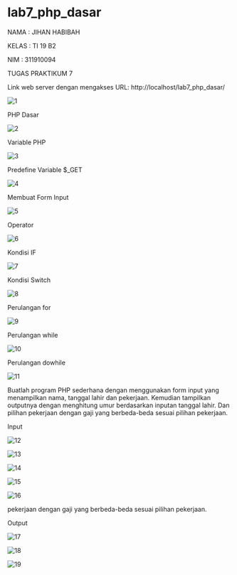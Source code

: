 # lab7_php_dasar

NAMA : JIHAN HABIBAH

KELAS : TI 19 B2

NIM : 311910094

TUGAS PRAKTIKUM 7

Link web server dengan mengakses URL: http://localhost/lab7_php_dasar/   

![1](https://user-images.githubusercontent.com/81526294/117673926-73918880-b1d5-11eb-994a-80b17fa5a1ce.PNG)

PHP Dasar 

![2](https://user-images.githubusercontent.com/81526294/117673942-755b4c00-b1d5-11eb-9e72-ea111fe0e06f.PNG)

Variable PHP 

![3](https://user-images.githubusercontent.com/81526294/117673949-77bda600-b1d5-11eb-9b49-8018b92a5cbd.PNG)

Predefine Variable $_GET 

![4](https://user-images.githubusercontent.com/81526294/117673957-79876980-b1d5-11eb-85da-9d7aad3618ec.PNG)

Membuat Form Input  

![5](https://user-images.githubusercontent.com/81526294/117673966-7be9c380-b1d5-11eb-93e2-970e54a729fd.PNG)

Operator

![6](https://user-images.githubusercontent.com/81526294/117673977-7e4c1d80-b1d5-11eb-863d-df687dbc94cd.PNG)

Kondisi IF 

![7](https://user-images.githubusercontent.com/81526294/117673984-7f7d4a80-b1d5-11eb-8f24-03a743e668ef.PNG)

Kondisi Switch 

![8](https://user-images.githubusercontent.com/81526294/117673992-80ae7780-b1d5-11eb-95a3-76b6b6c2535e.PNG)

Perulangan for 

![9](https://user-images.githubusercontent.com/81526294/117674003-82783b00-b1d5-11eb-8c07-d8267bd4f7cc.PNG)

Perulangan while 

![10](https://user-images.githubusercontent.com/81526294/117674013-8441fe80-b1d5-11eb-8734-87b926d09b36.PNG)

Perulangan dowhile 

![11](https://user-images.githubusercontent.com/81526294/117674021-85732b80-b1d5-11eb-8508-cf8f7185f73b.PNG)

Buatlah program PHP sederhana dengan menggunakan form input yang menampilkan nama, tanggal lahir dan pekerjaan. Kemudian tampilkan outputnya dengan menghitung umur berdasarkan inputan tanggal lahir. Dan pilihan pekerjaan dengan gaji yang berbeda-beda sesuai pilihan pekerjaan.  

Input

![12](https://user-images.githubusercontent.com/81526294/117674030-873cef00-b1d5-11eb-8bed-15fe440298d3.PNG)

![13](https://user-images.githubusercontent.com/81526294/117674033-886e1c00-b1d5-11eb-90c8-2087a0300326.png)

![14](https://user-images.githubusercontent.com/81526294/117674046-8ad07600-b1d5-11eb-8c11-9a34b62e9d33.png)

![15](https://user-images.githubusercontent.com/81526294/117674050-8b690c80-b1d5-11eb-9e88-d6114339405d.png)

![16](https://user-images.githubusercontent.com/81526294/117674061-8d32d000-b1d5-11eb-8f1e-593faa285d49.PNG)

pekerjaan dengan gaji yang berbeda-beda sesuai pilihan pekerjaan.  

Output

![17](https://user-images.githubusercontent.com/81526294/117674064-8dcb6680-b1d5-11eb-919f-a874f0cbfca8.PNG)

![18](https://user-images.githubusercontent.com/81526294/117674069-8efc9380-b1d5-11eb-904f-756b0abe3568.PNG)

![19](https://user-images.githubusercontent.com/81526294/117674125-9a4fbf00-b1d5-11eb-997d-874432a81e36.PNG)
